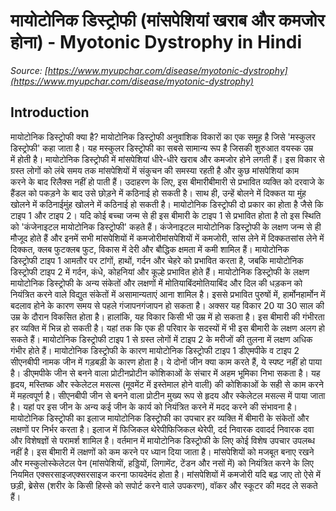 # मायोटोनिक डिस्ट्रोफी (मांसपेशियां खराब और कमजोर होना) - Myotonic Dystrophy in Hindi
_Source: [https://www.myupchar.com/disease/myotonic-dystrophy](https://www.myupchar.com/disease/myotonic-dystrophy)_

## Introduction
मायोटोनिक डिस्ट्रोफी क्या है?
मायोटोनिक डिस्ट्रोफी अनुवांशिक विकारों का एक समूह है जिसे 'मस्कुलर डिस्ट्रोफी' कहा जाता है। यह मस्कुलर डिस्ट्रोफी का सबसे सामान्य रूप है जिसकी शुरुआत वयस्क उम्र में होती है।
मायोटोनिक डिस्ट्रोफी में मांसपेशियां धीरे-धीरे खराब और कमजोर होने लगती हैं। इस विकार से ग्रस्त लोगों को लंबे समय तक मांसपेशियों में संकुचन की समस्या रहती है और कुछ मांसपेशियां काम करने के बाद रिलैक्स नहीं हो पाती हैं।
उदाहरण के लिए, इस बीमारीबीमारी से प्रभावित व्यक्ति को दरवाजे के हैंडल को पकड़ने के बाद उसे छोड़ने में कठिनाई हो सकती है। साथ ही, उन्हें बोलने में दिक्कत या मुंह खोलने में कठिनाईमुंह खोलने में कठिनाई हो सकती है।
मायोटोनिक डिस्ट्रोफी दो प्रकार का होता है जैसे कि टाइप 1 और टाइप 2। यदि कोई बच्चा जन्म से ही इस बीमारी के टाइप 1 से प्रभावित होता है तो इस स्थिति को 'कंजेनाइटल मायोटोनिक डिस्ट्रोफी' कहते हैं।
कंजेनाइटल मायोटोनिक डिस्ट्रोफी के लक्षण जन्म से ही मौजूद होते हैं और इनमें सभी मांसपेशियों में कमजोरीमांसपेशियों में कमजोरी, सांस लेने में दिक्कतसांस लेने में दिक्कत, क्लब फुटक्लब फुट, विकास में देरी और बौद्धिक क्षमता में कमी शामिल हैं।
मायोटोनिक डिस्ट्रोफी टाइप 1 आमतौर पर टांगों, हाथों, गर्दन और चेहरे को प्रभावित करता है, जबकि मायोटोनिक डिस्ट्रोफी टाइप 2 में गर्दन, कंधे, कोहनियां और कूल्हे प्रभावित होते हैं।
मायोटोनिक डिस्ट्रोफी के लक्षण
मायोटोनिक डिस्ट्रोफी के अन्य संकेतों और लक्षणों में मोतियाबिंदमोतियाबिंद और दिल की धड़कन को नियंत्रित करने वाले विद्युत संकेतों में असामान्यताएं आना शामिल है। इससे प्रभावित पुरुषों में, हार्मोनहार्मोन में बदलाव होने के कारण समय से पहले गंजापनगंजापन हो सकता है।
अक्सर यह विकार 20 या 30 साल की उम्र के दौरान विकसित होता है। हालांकि, यह विकार किसी भी उम्र में हो सकता है।
इस बीमारी की गंभीरता हर व्यक्ति में भिन्न हो सकती है। यहां तक कि एक ही परिवार के सदस्यों में भी इस बीमारी के लक्षण अलग हो सकते हैं। मायोटोनिक डिस्ट्रोफी टाइप 1 से ग्रस्त लोगों में टाइप 2 के मरीजों की तुलना में लक्षण अधिक गंभीर होते हैं।
मायोटोनिक डिस्ट्रोफी के कारण
मायोटोनिक डिस्ट्रोफी टाइप 1 डीएमपीके व टाइप 2 सीएनबीपी नामक जीन में गड़बड़ी के कारण होता है। ये दोनों जीन क्या काम करते हैं, ये स्पष्ट नहीं हो पाया है।
डीएमपीके जीन से बनने वाला प्रोटीनप्रोटीन कोशिकाओं के संचार में अहम भूमिका निभा सकता है। यह हृदय, मस्तिष्क और स्केलेटल मसल्स (मूवमेंट में इस्तेमाल होने वाली) की कोशिकाओं के सही से काम करने में महत्वपूर्ण है।
सीएनबीपी जीन से बनने वाला प्रोटीन मुख्य रूप से हृदय और स्केलेटल मसल्स में पाया जाता है। यहां पर इस जीन के अन्य कई जीन के कार्य को नियंत्रित करने में मदद करने की संभावना है।
मायोटोनिक डिस्ट्रोफी का इलाज
मायोटोनिक डिस्ट्रोफी का उपचार हर व्यक्ति में बीमारी के संकेतों और लक्षणों पर निर्भर करता है। इलाज में फिजिकल थेरेपीफिजिकल थेरेपी, दर्द निवारक दवादर्द निवारक दवा और विशेषज्ञों से परामर्श शामिल है। वर्तमान में मायोटोनिक डिस्ट्रोफी के लिए कोई विशेष उपचार उपलब्ध नहीं है।
इस बीमारी में लक्षणों को कम करने पर ध्यान दिया जाता है। मांसपेशियों को मजबूत बनाए रखने और मस्कुलोस्केलेटल पेन (मांसपेशियों, हड्डियों, लिगामेंट, टेंडन और नसों में) को नियंत्रित करने के लिए नियमित एक्सरसाइजएक्सरसाइज करना फायदेमंद होता है।
मांसपेशियों में कमजोरी यदि बढ़ जाए तो ऐसे में छड़ी, ब्रेसेस (शरीर के किसी हिस्से को सपोर्ट करने वाले उपकरण), वॉकर और स्कूटर की मदद ले सकते हैं।

